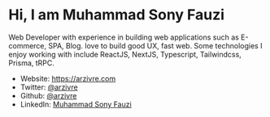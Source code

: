 # Hi, I am Muhammad Sony Fauzi


Web Developer with experience in building web applications such as E-commerce, SPA, Blog. love to build good UX, fast web. Some technologies I enjoy working with include ReactJS, NextJS, Typescript, Tailwindcss, Prisma, tRPC.

* Website: https://arzivre.com
* Twitter: [@arzivre](https://twitter.com/arzivre)
* Github: [@arzivre](https://github.com/arzivre)
* LinkedIn: [Muhammad Sony Fauzi](https://www.linkedin.com/in/muhammad-sony-fauzi/)

